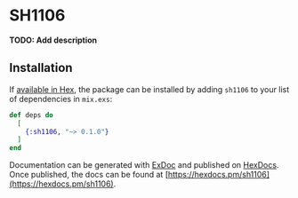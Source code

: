 # SH1106

**TODO: Add description**

## Installation

If [available in Hex](https://hex.pm/docs/publish), the package can be installed
by adding `sh1106` to your list of dependencies in `mix.exs`:

```elixir
def deps do
  [
    {:sh1106, "~> 0.1.0"}
  ]
end
```

Documentation can be generated with [ExDoc](https://github.com/elixir-lang/ex_doc)
and published on [HexDocs](https://hexdocs.pm). Once published, the docs can
be found at [https://hexdocs.pm/sh1106](https://hexdocs.pm/sh1106).

